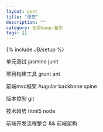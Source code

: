 ```yaml
---
layout: post
title: "便签"
description: ""
category: 记录&amp;备忘
tags: []
---
```

{% include JB/setup %}

单元测试    jasmine    junit

项目构建工具  grunt   ant

前端mvc框架   Augular backbone   spine

版本控制  git

技术趋势   html5   node

前端开发流程整合  && 前端架构